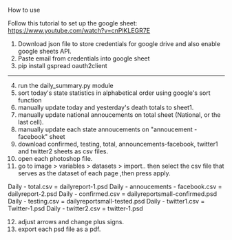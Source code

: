How to use 

Follow this tutorial to set up the google sheet:  https://www.youtube.com/watch?v=cnPlKLEGR7E 

1) Download json file to store credentials for google drive and also enable google sheets API. 
2) Paste email from credentials into google sheet 
3) pip install gspread oauth2client

---

4) run the daily_summary.py  module 
5) sort today's state statistics in alphabetical order using google's sort function 
6) manually update today and yesterday's death totals to sheet1. 
7) manually update national annoucements on total sheet (National, or the last cell). 
8) manually update each state annoucements on "annoucement - facebook" sheet 
9) download confirmed, testing, total, announcements-facebook, twitter1 and twitter2 sheets as csv files. 
10) open each photoshop file. 
11) go to image > variables > datasets > import.. then select the csv file that serves as the dataset of each page ,then press apply. 

  Daily - total.csv = dailyreport-1.psd
  Daily - annoucements - facebook.csv = dailyreport-2.psd
  Daily - confirmed.csv = dailyreportsmall-confirmed.psd
  Daily - testing.csv = dailyreportsmall-tested.psd
  Daily - twitter1.csv = Twitter-1.psd
  Daily - twitter2.csv = twitter-1.psd
  
  12) adjust arrows and change plus signs. 
  13) export each psd file as a pdf. 

